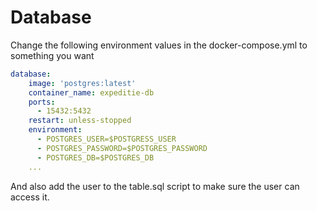 # Database

Change the following environment values in the docker-compose.yml to something you want

```yaml
database:
    image: 'postgres:latest'
    container_name: expeditie-db
    ports:
      - 15432:5432
    restart: unless-stopped
    environment:
      - POSTGRES_USER=$POSTGRESS_USER
      - POSTGRES_PASSWORD=$POSTGRES_PASSWORD
      - POSTGRES_DB=$POSTGRES_DB
    ...
```

And also add the user to the table.sql script to make sure the user can access it. 